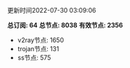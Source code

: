 更新时间2022-07-30 03:09:06

**总订阅: 64**
**总节点: 8038**
**有效节点: 2356**
- v2ray节点: 1650
- trojan节点: 131
- ss节点: 575
